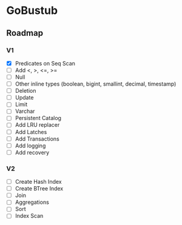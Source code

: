 # GoBustub

## Roadmap

### V1

- [x] Predicates on Seq Scan
- [ ] Add <, >, <=, >=
- [ ] Null
- [ ] Other inline types (boolean, bigint, smallint, decimal, timestamp)
- [ ] Deletion
- [ ] Update
- [ ] Limit
- [ ] Varchar
- [ ] Persistent Catalog
- [ ] Add LRU replacer
- [ ] Add Latches
- [ ] Add Transactions
- [ ] Add logging
- [ ] Add recovery

### V2

- [ ] Create Hash Index
- [ ] Create BTree Index
- [ ] Join
- [ ] Aggregations
- [ ] Sort
- [ ] Index Scan
